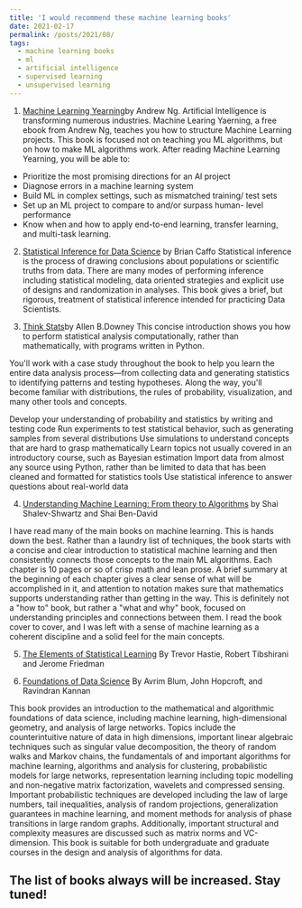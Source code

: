 ```yaml
---
title: 'I would recommend these machine learning books'
date: 2021-02-17
permalink: /posts/2021/08/
tags:
  - machine learning books
  - ml 
  - artificial intelligence
  - supervised learning
  - unsupervised learning
---
```


1. [Machine Learning Yearning](https://www.dbooks.org/machine-learning-yearning-1501/)by Andrew Ng. Artificial Intelligence is transforming numerous industries. Machine Learing Yaerning, a free ebook from Andrew Ng, teaches you how to structure Machine Learning projects.
This book is focused not on teaching you ML algorithms, but on how to make ML algorithms work. After reading Machine Learning Yearning, you will be able to:
- Prioritize the most promising directions for an AI project
- Diagnose errors in a machine learning system
- Build ML in complex settings, such as mismatched training/ test sets
- Set up an ML project to compare to and/or surpass human- level performance
- Know when and how to apply end-to-end learning, transfer learning, and multi-task learning.

2. [Statistical Inference for Data Science](https://www.goodreads.com/en/book/show/25335251-statistical-inference-for-data-science) by Brian Caffo
Statistical inference is the process of drawing conclusions about populations or scientific truths from data. 
There are many modes of performing inference including statistical modeling, 
data oriented strategies and explicit use of designs and randomization in analyses.
This book gives a brief, but rigorous, treatment of statistical inference intended for practicing Data Scientists.

3. [Think Stats](https://www.amazon.com/Think-Stats-Allen-B-Downey/dp/1449307116)by Allen B.Downey
This concise introduction shows you how to perform statistical analysis computationally, rather than mathematically, with programs written in Python.

You'll work with a case study throughout the book to help you learn the entire data analysis process—from collecting data and generating statistics to identifying patterns and testing hypotheses. Along the way, you'll become familiar with distributions, the rules of probability, visualization, and many other tools and concepts.

Develop your understanding of probability and statistics by writing and testing code
Run experiments to test statistical behavior, such as generating samples from several distributions
Use simulations to understand concepts that are hard to grasp mathematically
Learn topics not usually covered in an introductory course, such as Bayesian estimation
Import data from almost any source using Python, rather than be limited to data that has been cleaned and formatted for statistics tools
Use statistical inference to answer questions about real-world data


4. [Understanding Machine Learning: From theory to Algorithms](https://www.amazon.com/Understanding-Machine-Learning-Theory-Algorithms-ebook/dp/B00J8LQU8I) by Shai Shalev-Shwartz and Shai Ben-David

I have read many of the main books on machine learning. This is hands down the best. Rather than a laundry list of techniques, the book starts with a concise and clear introduction to statistical machine learning and then consistently connects those concepts to the main ML algorithms. Each chapter is 10 pages or so of crisp math and lean prose. A brief summary at the beginning of each chapter gives a clear sense of what will be accomplished in it, and attention to notation makes sure that mathematics supports understanding rather than getting in the way. This is definitely not a "how to" book, but rather a "what and why" book, focused on understanding principles and connections between them. I read the book cover to cover, and I was left with a sense of machine learning as a coherent discipline and a solid feel for the main concepts.

5. [The Elements of Statistical Learning](https://www.amazon.com/Elements-Statistical-Learning-Prediction-Statistics/dp/0387848576)
By Trevor Hastie, Robert Tibshirani and Jerome Friedman

6. [Foundations of Data Science](https://www.amazon.com/Foundations-Data-Science-Avrim-Blum/dp/1108485065) By Avrim Blum, John Hopcroft, and Ravindran Kannan

This book provides an introduction to the mathematical and algorithmic foundations of data science, including machine learning, high-dimensional geometry, and analysis of large networks. Topics include the counterintuitive nature of data in high dimensions, important linear algebraic techniques such as singular value decomposition, the theory of random walks and Markov chains, the fundamentals of and important algorithms for machine learning, algorithms and analysis for clustering, probabilistic models for large networks, representation learning including topic modelling and non-negative matrix factorization, wavelets and compressed sensing. Important probabilistic techniques are developed including the law of large numbers, tail inequalities, analysis of random projections, generalization guarantees in machine learning, and moment methods for analysis of phase transitions in large random graphs. Additionally, important structural and complexity measures are discussed such as matrix norms and VC-dimension. This book is suitable for both undergraduate and graduate courses in the design and analysis of algorithms for data.


The list of books always will be increased. Stay tuned!
------
